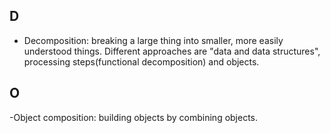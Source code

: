 ## D
- Decomposition: breaking a large thing into smaller, more easily understood things. Different approaches are "data and data structures", processing steps(functional decomposition) and objects. 

## O
-Object composition: building objects by combining objects. 

